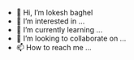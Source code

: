 - 👋 Hi, I’m lokesh baghel 
- 👀 I’m interested in ...
- 🌱 I’m currently learning ...
- 💞️ I’m looking to collaborate on ...
- 📫 How to reach me ...

<!---
Lokeshbaghel9012/ is a ✨ special ✨ repository because its `README.md` (this file) appears on your GitHub profile.
You can click the Preview link to take a look at your changes.
--->
